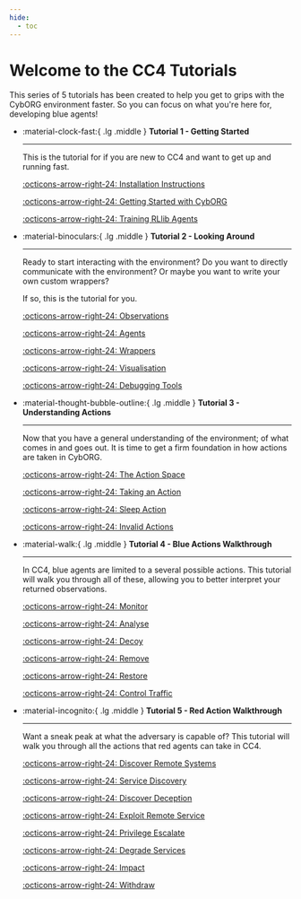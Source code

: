 ```yaml
---
hide:
  - toc
---
```


# Welcome to the CC4 Tutorials

This series of 5 tutorials has been created to help you get to grips with the CybORG environment faster. So you can focus on what you're here for, developing blue agents!


<div class="grid cards" markdown>

-   :material-clock-fast:{ .lg .middle } __Tutorial 1 - Getting Started__

    ---

    This is the tutorial for if you are new to CC4 and want to get up and running fast.

    [:octicons-arrow-right-24: Installation Instructions](tutorials/01_Getting_Started/1_Introduction/)

    [:octicons-arrow-right-24: Getting Started with CybORG](tutorials/01_Getting_Started/2_Getting_Started/)

    [:octicons-arrow-right-24: Training RLlib Agents](tutorials/01_Getting_Started/3_Training_Agents/)

-   :material-binoculars:{ .lg .middle } __Tutorial 2 - Looking Around__

    ---

    Ready to start interacting with the environment? Do you want to directly communicate with the environment? Or maybe you want to write your own custom wrappers?

    If so, this is the tutorial for you.

    [:octicons-arrow-right-24: Observations](tutorials/02_Looking_Around/1_Observations/)

    [:octicons-arrow-right-24: Agents](tutorials/02_Looking_Around/2_Agents/)

    [:octicons-arrow-right-24: Wrappers](tutorials/02_Looking_Around/3_Wrappers/)

    [:octicons-arrow-right-24: Visualisation](tutorials/02_Looking_Around/4_Visualisation/)

    [:octicons-arrow-right-24: Debugging Tools](tutorials/02_Looking_Around/5_Debugging_Tools/)

-   :material-thought-bubble-outline:{ .lg .middle } __Tutorial 3 - Understanding Actions__

    ---

    Now that you have a general understanding of the environment; of what comes in and goes out. It is time to get a firm foundation in how actions are taken in CybORG.

    [:octicons-arrow-right-24: The Action Space](tutorials/03_Actions/A_Understanding_Actions/1_Action_Space/)

    [:octicons-arrow-right-24: Taking an Action](tutorials/03_Actions/A_Understanding_Actions/2_Taking_an_Action/)

    [:octicons-arrow-right-24: Sleep Action](tutorials/03_Actions/A_Understanding_Actions/3_Sleep/)

    [:octicons-arrow-right-24: Invalid Actions](tutorials/03_Actions/A_Understanding_Actions/4_Invalid_Actions/)

-   :material-walk:{ .lg .middle } __Tutorial 4 - Blue Actions Walkthrough__

    ---

    In CC4, blue agents are limited to a several possible actions. This tutorial will walk you through all of these, allowing you to better interpret your returned observations.

    [:octicons-arrow-right-24: Monitor](tutorials/03_Actions/B_Blue_Actions/1_Monitor/)

    [:octicons-arrow-right-24: Analyse](tutorials/03_Actions/B_Blue_Actions/2_Analyse/)

    [:octicons-arrow-right-24: Decoy](tutorials/03_Actions/B_Blue_Actions/3_Decoy/)

    [:octicons-arrow-right-24: Remove](tutorials/03_Actions/B_Blue_Actions/4_Remove/)

    [:octicons-arrow-right-24: Restore](tutorials/03_Actions/B_Blue_Actions/5_Restore/)

    [:octicons-arrow-right-24: Control Traffic](tutorials/03_Actions/B_Blue_Actions/6_Control_Traffic/)

-   :material-incognito:{ .lg .middle } __Tutorial 5 - Red Action Walkthrough__

    ---

    Want a sneak peak at what the adversary is capable of? This tutorial will walk you through all the actions that red agents can take in CC4.

    [:octicons-arrow-right-24: Discover Remote Systems](tutorials/03_Actions/C_Red_Actions/1_Discover_Remote_Systems/)

    [:octicons-arrow-right-24: Service Discovery](tutorials/03_Actions/C_Red_Actions/2_Service_Discovery/)

    [:octicons-arrow-right-24: Discover Deception](tutorials/03_Actions/C_Red_Actions/3_Discover_Deception/)

    [:octicons-arrow-right-24: Exploit Remote Service](tutorials/03_Actions/C_Red_Actions/4_Exploit_Remote_Service/)

    [:octicons-arrow-right-24: Privilege Escalate](tutorials/03_Actions/C_Red_Actions/5_Privilege_Escalate/)

    [:octicons-arrow-right-24: Degrade Services](tutorials/03_Actions/C_Red_Actions/6_Degrade_Services/)

    [:octicons-arrow-right-24: Impact](tutorials/03_Actions/C_Red_Actions/7_Impact/)

    [:octicons-arrow-right-24: Withdraw](tutorials/03_Actions/C_Red_Actions/8_Withdraw/)

</div>
